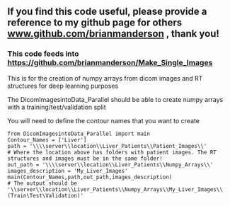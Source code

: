 ## If you find this code useful, please provide a reference to my github page for others www.github.com/brianmanderson , thank you!
### This code feeds into https://github.com/brianmanderson/Make_Single_Images
This is for the creation of numpy arrays from dicom images and RT structures for deep learning purposes

The DicomImagesintoData_Parallel should be able to create numpy arrays with a training/test/validation split

You will need to define the contour names that you want to create


    from DicomImagesintoData_Parallel import main
    Contour_Names = ['Liver']
    path = '\\\\server\\location\\Liver_Patients\\Patient_Images\\'
    # Where the location above has folders with patient images. The RT structures and images must be in the same folder!
    out_path = '\\\\server\\location\\Liver_Patients\\Numpy_Arrays\\'
    images_description = 'My_Liver_Images'
    main(Contour_Names,path,out_path,images_description)
    # The output should be '\\server\\location\\Liver_Patients\\Numpy_Arrays\\My_Liver_Images\\(Train\Test\Validation)'

